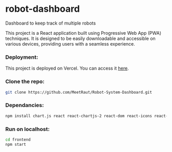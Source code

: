 # robot-dashboard
Dashboard to keep track of multiple robots

This project is a React application built using Progressive Web App (PWA) techniques. It is designed to be easily downloadable and accessible on various devices, providing users with a seamless experience.

### Deployment:
This project is deployed on Vercel. You can access it [here](https://robot-dashboard-psi.vercel.app/).


### Clone the repo:
```bash
git clone https://github.com/MeetRaut/Robot-System-Dashboard.git
```

### Dependancies:
```bash
npm install chart.js react react-chartjs-2 react-dom react-icons react-router-dom
```

### Run on localhost:
```bash
cd frontend
npm start
```